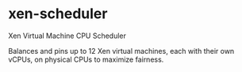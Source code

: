 # xen-scheduler
Xen Virtual Machine CPU Scheduler 

Balances and pins up to 12 Xen virtual machines, each with their own vCPUs, on physical CPUs to maximize fairness. 

